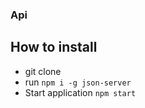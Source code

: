 ### Api

## How to install 
 - git clone
 - run `npm i -g json-server`
 - Start application `npm start`